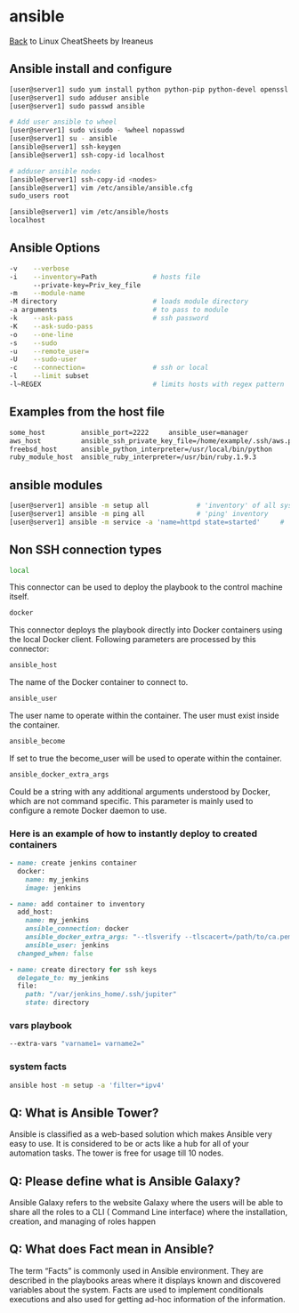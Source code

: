 # ansible

[Back](README.md) to Linux CheatSheets by Ireaneus

## Ansible install and configure

```bash
[user@server1] sudo yum install python python-pip python-devel openssl git ansible
[user@server1] sudo adduser ansible
[user@server1] sudo passwd ansible

# Add user ansible to wheel
[user@server1] sudo visudo - %wheel nopasswd
[user@server1] su - ansible
[ansible@server1] ssh-keygen
[ansible@server1] ssh-copy-id localhost

# adduser ansible nodes
[ansible@server1] ssh-copy-id <nodes>
[ansible@server1] vim /etc/ansible/ansible.cfg
sudo_users root

[ansible@server1] vim /etc/ansible/hosts
localhost
```

## Ansible Options

```bash
-v    --verbose
-i    --inventory=Path              # hosts file
      --private-key=Priv_key_file
-m    --module-name
-M directory                        # loads module directory
-a arguments                        # to pass to module
-k    --ask-pass                    # ssh password
-K    --ask-sudo-pass
-o    --one-line
-s    --sudo
-u    --remote_user=
-U    --sudo-user
-c    --connection=                 # ssh or local
-l    --limit subset
-l~REGEX                            # limits hosts with regex pattern
```

## Examples from the host file

```bash
some_host         ansible_port=2222     ansible_user=manager
aws_host          ansible_ssh_private_key_file=/home/example/.ssh/aws.pem
freebsd_host      ansible_python_interpreter=/usr/local/bin/python
ruby_module_host  ansible_ruby_interpreter=/usr/bin/ruby.1.9.3
```

## ansible modules

```bash
[user@server1] ansible -m setup all            # 'inventory' of all systems
[user@server1] ansible -m ping all             # 'ping' inventory
[user@server1] ansible -m service -a 'name=httpd state=started'     # 'service'
```

## Non SSH connection types

```bash
local
```

This connector can be used to deploy the playbook to the control machine itself.

```bash
docker
```

This connector deploys the playbook directly into Docker containers using the local Docker client. Following parameters are processed by this connector:

```bash
ansible_host
```

The name of the Docker container to connect to.

```bash
ansible_user
```

The user name to operate within the container. The user must exist inside the container.

```bash
ansible_become
```

If set to true the become_user will be used to operate within the container.

```bash
ansible_docker_extra_args
```

Could be a string with any additional arguments understood by Docker, which are not command specific. This parameter is mainly used to configure a remote Docker daemon to use.

### Here is an example of how to instantly deploy to created containers

```ruby
- name: create jenkins container
  docker:
    name: my_jenkins
    image: jenkins

- name: add container to inventory
  add_host:
    name: my_jenkins
    ansible_connection: docker
    ansible_docker_extra_args: "--tlsverify --tlscacert=/path/to/ca.pem --tlscert=/path/to/client-cert.pem --tlskey=/path/to/client-key.pem -H=tcp://myserver.net:4243"
    ansible_user: jenkins
  changed_when: false

- name: create directory for ssh keys
  delegate_to: my_jenkins
  file:
    path: "/var/jenkins_home/.ssh/jupiter"
    state: directory
```

### vars playbook

```bash
--extra-vars "varname1= varname2="
```

### system facts

```bash
ansible host -m setup -a 'filter=*ipv4'
```

## Q: What is Ansible Tower?

Ansible is classified as a web-based solution which makes Ansible very easy to use. It is considered to be or acts like a hub for all of your automation tasks. The tower is free for usage till 10 nodes.

## Q: Please define what is Ansible Galaxy?

Ansible Galaxy refers to the website Galaxy where the users will be able to share all the roles to a CLI ( Command Line interface) where the installation, creation, and managing of roles happen

## Q: What does Fact mean in Ansible?

The term “Facts” is commonly used in Ansible environment. They are described in the playbooks areas where it displays known and discovered variables about the system.  Facts are used to implement conditionals executions and also used for getting ad-hoc information of the information.

